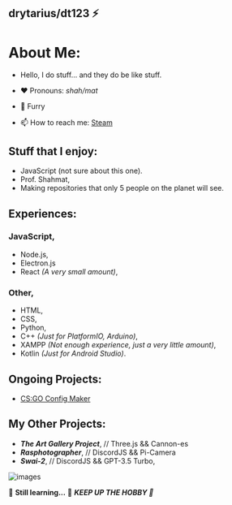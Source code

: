 ## drytarius/dt123 ⚡

# About Me:
- Hello, I do stuff... and they do be like stuff.

- ❤️ Pronouns: *shah/mat*
- 🐾 Furry
- 📫 How to reach me: [Steam](https://steamcommunity.com/id/swai_js)

## Stuff that I enjoy:
- JavaScript (not sure about this one).
- Prof. Shahmat,
- Making repositories that only 5 people on the planet will see.

## Experiences:
### JavaScript,
- Node.js,
- Electron.js
- React *(A very small amount)*,

### Other,
- HTML,
- CSS,
- Python,
- C++ *(Just for PlatformIO, Arduino)*,
- XAMPP *(Not enough experience, just a very little amount)*,
- Kotlin *(Just for Android Studio)*.

## Ongoing Projects:
- [CS:GO Config Maker](https://github.com/drytarius/drytarius.github.io)

## My Other Projects:
- ***The Art Gallery Project***, // Three.js && Cannon-es
- ***Rasphotographer***, // DiscordJS && Pi-Camera
- ***Swai-2***, // DiscordJS && GPT-3.5 Turbo, 

![images](https://github.com/drytarius/drytarius/assets/109593967/1ca74758-539e-49e2-bcd8-73de7d59c86b)

🌱 **Still learning...** 🌱
***KEEP UP THE HOBBY 💪***

<!--
**drytarius/drytarius** is a ✨ _special_ ✨ repository because its `README.md` (this file) appears on your GitHub profile.

Here are some ideas to get you started:

- 🔭 I’m currently working on ...
- 🌱 I’m currently learning ...
- 👯 I’m looking to collaborate on ...
- 🤔 I’m looking for help with ...
- 💬 Ask me about ...
- 📫 How to reach me: ...
- 😄 Pronouns: ...
- ⚡ Fun fact: ...
-->
